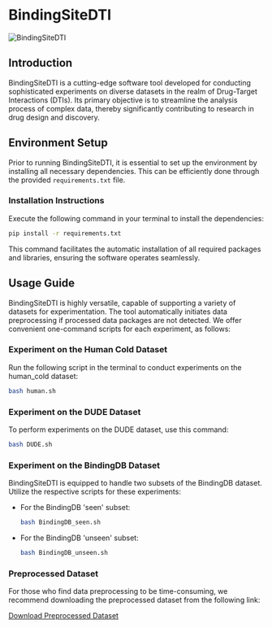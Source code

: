 
# BindingSiteDTI

![BindingSiteDTI](/Figure/BindingSiteDTI.png)

## Introduction
BindingSiteDTI is a cutting-edge software tool developed for conducting sophisticated experiments on diverse datasets in the realm of Drug-Target Interactions (DTIs). Its primary objective is to streamline the analysis process of complex data, thereby significantly contributing to research in drug design and discovery.

## Environment Setup
Prior to running BindingSiteDTI, it is essential to set up the environment by installing all necessary dependencies. This can be efficiently done through the provided `requirements.txt` file.

### Installation Instructions
Execute the following command in your terminal to install the dependencies:

```bash
pip install -r requirements.txt
```

This command facilitates the automatic installation of all required packages and libraries, ensuring the software operates seamlessly.

## Usage Guide
BindingSiteDTI is highly versatile, capable of supporting a variety of datasets for experimentation. The tool automatically initiates data preprocessing if processed data packages are not detected. We offer convenient one-command scripts for each experiment, as follows:


### Experiment on the Human Cold Dataset
Run the following script in the terminal to conduct experiments on the human_cold dataset:

```bash
bash human.sh
```

### Experiment on the DUDE Dataset
To perform experiments on the DUDE dataset, use this command:

```bash
bash DUDE.sh
```

### Experiment on the BindingDB Dataset
BindingSiteDTI is equipped to handle two subsets of the BindingDB dataset. Utilize the respective scripts for these experiments:

- For the BindingDB 'seen' subset:
  ```bash
  bash BindingDB_seen.sh
  ```

- For the BindingDB 'unseen' subset:
  ```bash
  bash BindingDB_unseen.sh
  ```
### Preprocessed Dataset
For those who find data preprocessing to be time-consuming, we recommend downloading the preprocessed dataset from the following link:

[Download Preprocessed Dataset](https://lifehkbueduhk-my.sharepoint.com/:f:/g/personal/22481087_life_hkbu_edu_hk/EnTHROotTA9EgyUQWeQ2DC8BWDuvAXpj3GbBLFmvjvwFTg?e=H2AaFA)
